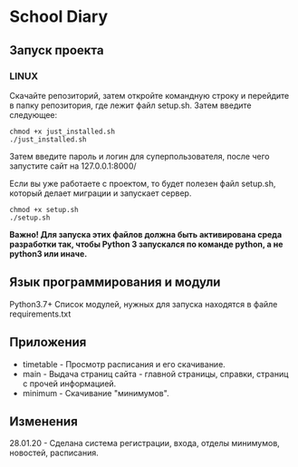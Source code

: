# School Diary

## Запуск проекта

### LINUX

Скачайте репозиторий, затем откройте командную строку и перейдите в папку репозитория,
где лежит файл setup.sh. Затем введите следующее:

    chmod +x just_installed.sh
    ./just_installed.sh

Затем введите пароль и логин для суперпользователя, после чего запустите сайт на 127.0.0.1:8000/

Если вы уже работаете с проектом, то будет полезен файл setup.sh, который делает миграции и запускает сервер.

    chmod +x setup.sh
    ./setup.sh

**Важно! Для запуска этих файлов должна быть активирована среда разработки так, чтобы Python 3 запускался по команде python, а не python3 или иначе.**

## Язык программирования и модули

Python3.7+
Список модулей, нужных для запуска находятся в файле requirements.txt

## Приложения

- timetable - Просмотр расписания и его скачивание.
- main - Выдача страниц сайта - главной страницы, справки, страниц с прочей информацией.
- minimum - Скачивание "минимумов".

## Изменения

28.01.20 - Сделана система регистрации, входа, отделы минимумов, новостей, расписания.
